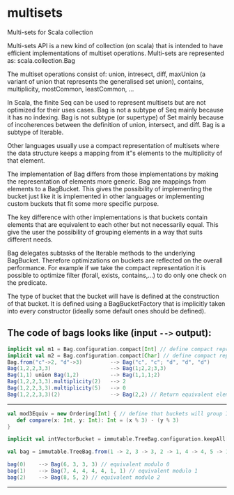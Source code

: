 multisets
=========

Multi-sets for Scala collection

Multi-sets API is a new kind of collection (on scala) that is intended to have efficient implementations of multiset operations. Multi-sets are represented as: scala.collection.Bag

The multiset operations consist of: union, intresect, diff, maxUnion (a variant of union that represents the generalised set union), contains, multiplicity, mostCommon, leastCommon, ...

In Scala, the finite Seq can be used to represent multisets but are not optimized for their uses cases. Bag is not a subtype of Seq mainly because it has no indexing. Bag is not subtype (or supertype) of Set mainly because of incoherences between the definition of union, intersect, and diff. Bag is a subtype of Iterable.

Other languages usually use a compact representation of multisets where the data structure keeps a mapping from it"s elements to the multiplicity of that element.

The implementation of Bag differs from those implementations by making the representation of elements more generic. Bag are mappings from elements to a BagBucket. This gives the possibility of implementing the bucket just like it is implemented in other languages or implementing custom buckets that fit some more specific purpose.

The key difference with other implementations is that buckets contain elements that are equivalent to each other but not necessarily equal. This give the user the possibility of grouping elements in a way that suits different needs.

Bag delegates subtasks of the Iterable methods to the underlying BagBucket. Therefore optimizations on buckets are reflected on the overall performance. For example if we take the compact representation it is possible to optimize filter (forall, exists, contains,...) to do only one check on the predicate.

The type of bucket that the bucket will have is defined at the construction of that bucket. It is defined using a BagBucketFactory that is implicitly taken into every constructor (ideally some default ones should be defined).

The code of bags looks like (input `-->` output):
------------------------------------------------------------------------
```scala
implicit val m1 = Bag.configuration.compact[Int] // define compact representation for Int
implicit val m2 = Bag.configuration.compact[Char] // define compact representation for Char
Bag.from("c"->2, "d"->3)         --> Bag("c", "c"; "d", "d", "d")
Bag(1,2,2,3,3)                   --> Bag(1;2,2;3,3)
Bag(1,1) union Bag(1,2)          --> Bag(1,1,1;2)
Bag(1,2,2,3,3).multiplicity(2)   --> 2
Bag(1,2,2,3,3).multiplicity(5)   --> 0
Bag(1,2,2,3,3)(2)                --> Bag(2,2) // Return equivalent elements
```
------------------------------------------------------------------------
```scala
val mod3Equiv = new Ordering[Int] { // define that buckets will group Int that are equivalent modulo 3
   def compare(x: Int, y: Int): Int = (x % 3) - (y % 3)
}

implicit val intVectorBucket = immutable.TreeBag.configuration.keepAll[Int](mod3Equiv)

val bag = immutable.TreeBag.from(1 -> 2, 3 -> 3, 2 -> 1, 4 -> 4, 5 -> 1, 6 -> 1, 7 -> 1, 8 -> 1)

bag(0)    --> Bag(6, 3, 3, 3) // equivalent modulo 0
bag(1)    --> Bag(7, 4, 4, 4, 4, 1, 1) // equivalent modulo 1
bag(2)    --> Bag(8, 5, 2) // equivalent modulo 2
```
----------------------------------------------



